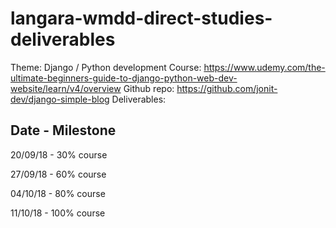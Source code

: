 # langara-wmdd-direct-studies-deliverables

Theme: Django / Python development
Course: https://www.udemy.com/the-ultimate-beginners-guide-to-django-python-web-dev-website/learn/v4/overview
Github repo: https://github.com/jonit-dev/django-simple-blog
Deliverables:

## Date -  Milestone

20/09/18 - 30% course 

27/09/18 - 60% course

04/10/18 - 80% course

11/10/18 - 100% course


